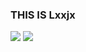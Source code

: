 <!-- ### Hi there 👋


**Lxxjy/Lxxjy** is a ✨ _special_ ✨ repository because its `README.md` (this file) appears on your GitHub profile.

Here are some ideas to get you started:

- 🔭 I’m currently working on ...
- 🌱 I’m currently learning ...
- 👯 I’m looking to collaborate on ...
- 🤔 I’m looking for help with ...
- 💬 Ask me about ...
- 📫 How to reach me: ...
- 😄 Pronouns: ...
- ⚡ Fun fact: ... -->

 
 ### THIS IS Lxxjx
 
 <a href="버튼을 눌렀을 때 이동할 링크" target="_blank"><img src="https://img.shields.io/badge/C++-0275d8?style=plastic&logo=#00599C&logoColor=로고색"/></a>
 <a href="버튼을 눌렀을 때 이동할 링크" target="_blank"><img src="https://img.shields.io/badge/Qt-41cd52?style=plastic&logo=#41CD52&logoColor=로고색"/></a>
